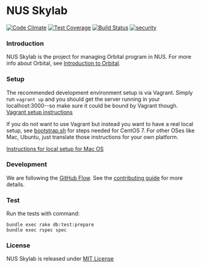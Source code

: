 NUS Skylab
========================================================

[![Code Climate](https://codeclimate.com/github/nusskylab/nusskylab/badges/gpa.svg)](https://codeclimate.com/github/nusskylab/nusskylab) [![Test Coverage](https://codeclimate.com/github/nusskylab/nusskylab/badges/coverage.svg)](https://codeclimate.com/github/nusskylab/nusskylab/coverage) [![Build Status](https://travis-ci.org/nusskylab/nusskylab.svg?branch=iss77)](https://travis-ci.org/nusskylab/nusskylab) [![security](https://hakiri.io/github/nusskylab/nusskylab/master.svg)](https://hakiri.io/github/nusskylab/nusskylab/master)

### Introduction

NUS Skylab is the project for managing Orbital program in NUS. For more info about Orbital, see [Introduction to Orbital](https://github.com/nusskylab/nusskylab/blob/master/docs/orbital.md).

### Setup

The recommended development environment setup is via Vagrant. Simply run `vagrant up` and you should get the server running in your localhost:3000--so make sure it could be bound by Vagrant though. [Vagrant setup instructions](https://github.com/nusskylab/nusskylab/wiki/Developing-NUSSkylab-with-Vagrant)

If you do not want to use Vagrant but instead you want to have a real local setup, see [bootstrap.sh](./bootstrap.sh) for steps needed for CentOS 7. For other OSes like Mac, Ubuntu, just translate those instructions for your own platform.

[Instructions for local setup for Mac OS](https://github.com/nusskylab/nusskylab/wiki/Local-Installations-(Non-Vagrant))

### Development

We are following the [GitHub Flow](https://guides.github.com/introduction/flow/index.html). See the [contributing guide](./docs/contributing_guide.md) for more details.

### Test

Run the tests with command:

```
bundle exec rake db:test:prepare
bundle exec rspec spec
```

### License

NUS Skylab is released under [MIT License](./LICENSE)
